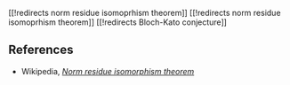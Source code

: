 [[!redirects norm residue isomoprhism theorem]]
[[!redirects norm residue isomoprhism theorem]]
[[!redirects Bloch-Kato conjecture]]


## References

* Wikipedia, _[Norm residue isomorphism theorem](http://en.wikipedia.org/wiki/Bloch-Kato_conjecture)_